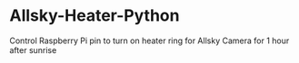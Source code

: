 # Allsky-Heater-Python
Control Raspberry Pi pin to turn on heater ring for Allsky Camera for 1 hour after sunrise
